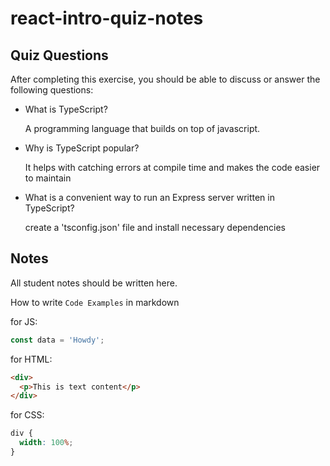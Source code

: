 # react-intro-quiz-notes

## Quiz Questions

After completing this exercise, you should be able to discuss or answer the following questions:

- What is TypeScript?

  A programming language that builds on top of javascript.

- Why is TypeScript popular?

  It helps with catching errors at compile time and makes the code easier to maintain

- What is a convenient way to run an Express server written in TypeScript?

  create a 'tsconfig.json' file and install necessary dependencies

## Notes

All student notes should be written here.

How to write `Code Examples` in markdown

for JS:

```javascript
const data = 'Howdy';
```

for HTML:

```html
<div>
  <p>This is text content</p>
</div>
```

for CSS:

```css
div {
  width: 100%;
}
```
